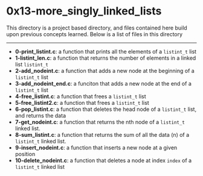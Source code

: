 # 0x13-more_singly_linked_lists
This directory is a project based directory, and files contained here build upon previous concepts learned.
Below is a list of files in this directory

---
- **0-print_listint.c**: a function that prints all the elements of a `listint_t` list
- **1-listint_len.c**: a function that returns the number of elements in a linked list `listint_t`
- **2-add_nodeint.c**: a function that adds a new node at the beginning of a `listint_t` list
- **3-add_nodeint_end.c**: a funciton that adds a new node at the end of a `listint_t` list
- **4-free_listint.c**: a function that frees a `listint_t` list
- **5-free_listint2.c**: a function that frees a `listint_t` list
- **6-pop_listint.c**: a function that deletes the head node of a `listint_t` list, and returns the data
- **7-get_nodeint.c**: a function that returns the nth node of a `listint_t` linked list.
- **8-sum_listint.c**: a function that returns the sum of all the data (n) of a `listint_t` linked list.
- **9-insert_nodeint.c**: a function that inserts a new node at a given position
- **10-delete_nodeint.c**: a function that deletes a node at index `index` of a `listint_t` linked list
